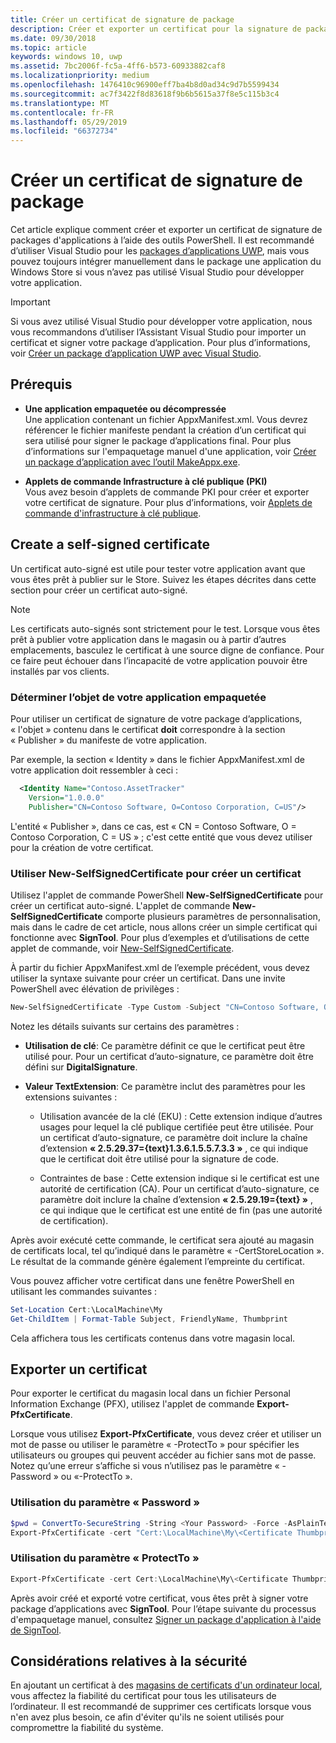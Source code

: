 ```yaml
---
title: Créer un certificat de signature de package
description: Créer et exporter un certificat pour la signature de packages d'applications à l'aide d'outils PowerShell.
ms.date: 09/30/2018
ms.topic: article
keywords: windows 10, uwp
ms.assetid: 7bc2006f-fc5a-4ff6-b573-60933882caf8
ms.localizationpriority: medium
ms.openlocfilehash: 1476410c96900eff7ba4b8d0ad34c9d7b5599434
ms.sourcegitcommit: ac7f3422f8d83618f9b6b5615a37f8e5c115b3c4
ms.translationtype: MT
ms.contentlocale: fr-FR
ms.lasthandoff: 05/29/2019
ms.locfileid: "66372734"
---
```

# <a name="create-a-certificate-for-package-signing"></a>Créer un certificat de signature de package


Cet article explique comment créer et exporter un certificat de signature de packages d'applications à l’aide des outils PowerShell. Il est recommandé d’utiliser Visual Studio pour les [packages d’applications UWP](https://docs.microsoft.com/windows/uwp/packaging/packaging-uwp-apps), mais vous pouvez toujours intégrer manuellement dans le package une application du Windows Store si vous n’avez pas utilisé Visual Studio pour développer votre application.

> [!IMPORTANT] 
> Si vous avez utilisé Visual Studio pour développer votre application, nous vous recommandons d’utiliser l’Assistant Visual Studio pour importer un certificat et signer votre package d’application. Pour plus d’informations, voir [Créer un package d’application UWP avec Visual Studio](https://docs.microsoft.com/windows/uwp/packaging/packaging-uwp-apps).

## <a name="prerequisites"></a>Prérequis

- **Une application empaquetée ou décompressée**  
Une application contenant un fichier AppxManifest.xml. Vous devrez référencer le fichier manifeste pendant la création d’un certificat qui sera utilisé pour signer le package d’applications final. Pour plus d’informations sur l'empaquetage manuel d'une application, voir [Créer un package d’application avec l’outil MakeAppx.exe](https://docs.microsoft.com/windows/uwp/packaging/create-app-package-with-makeappx-tool).

- **Applets de commande Infrastructure à clé publique (PKI)**  
Vous avez besoin d’applets de commande PKI pour créer et exporter votre certificat de signature. Pour plus d’informations, voir [Applets de commande d'infrastructure à clé publique](https://docs.microsoft.com/powershell/module/pkiclient/).

## <a name="create-a-self-signed-certificate"></a>Create a self-signed certificate

Un certificat auto-signé est utile pour tester votre application avant que vous êtes prêt à publier sur le Store. Suivez les étapes décrites dans cette section pour créer un certificat auto-signé.

> [!NOTE]
> Les certificats auto-signés sont strictement pour le test. Lorsque vous êtes prêt à publier votre application dans le magasin ou à partir d’autres emplacements, basculez le certificat à une source digne de confiance. Pour ce faire peut échouer dans l’incapacité de votre application pouvoir être installés par vos clients.

### <a name="determine-the-subject-of-your-packaged-app"></a>Déterminer l’objet de votre application empaquetée  

Pour utiliser un certificat de signature de votre package d’applications, « l'objet » contenu dans le certificat **doit** correspondre à la section « Publisher » du manifeste de votre application.

Par exemple, la section « Identity » dans le fichier AppxManifest.xml de votre application doit ressembler à ceci :

```xml
  <Identity Name="Contoso.AssetTracker" 
    Version="1.0.0.0" 
    Publisher="CN=Contoso Software, O=Contoso Corporation, C=US"/>
```

L'entité « Publisher », dans ce cas, est « CN = Contoso Software, O = Contoso Corporation, C = US » ; c'est cette entité que vous devez utiliser pour la création de votre certificat.

### <a name="use-new-selfsignedcertificate-to-create-a-certificate"></a>Utiliser **New-SelfSignedCertificate** pour créer un certificat

Utilisez l'applet de commande PowerShell **New-SelfSignedCertificate** pour créer un certificat auto-signé. L'applet de commande **New-SelfSignedCertificate** comporte plusieurs paramètres de personnalisation, mais dans le cadre de cet article, nous allons créer un simple certificat qui fonctionne avec **SignTool**. Pour plus d’exemples et d’utilisations de cette applet de commande, voir [New-SelfSignedCertificate](https://docs.microsoft.com/powershell/module/pkiclient/New-SelfSignedCertificate).

À partir du fichier AppxManifest.xml de l’exemple précédent, vous devez utiliser la syntaxe suivante pour créer un certificat. Dans une invite PowerShell avec élévation de privilèges :

```powershell
New-SelfSignedCertificate -Type Custom -Subject "CN=Contoso Software, O=Contoso Corporation, C=US" -KeyUsage DigitalSignature -FriendlyName "Your friendly name goes here" -CertStoreLocation "Cert:\LocalMachine\My" -TextExtension @("2.5.29.37={text}1.3.6.1.5.5.7.3.3", "2.5.29.19={text}")
```

Notez les détails suivants sur certains des paramètres :

- **Utilisation de clé**: Ce paramètre définit ce que le certificat peut être utilisé pour. Pour un certificat d’auto-signature, ce paramètre doit être défini sur **DigitalSignature**.

- **Valeur TextExtension**: Ce paramètre inclut des paramètres pour les extensions suivantes :

  - Utilisation avancée de la clé (EKU) : Cette extension indique d’autres usages pour lequel la clé publique certifiée peut être utilisée. Pour un certificat d’auto-signature, ce paramètre doit inclure la chaîne d’extension **« 2.5.29.37={text}1.3.6.1.5.5.7.3.3 »** , ce qui indique que le certificat doit être utilisé pour la signature de code.

  - Contraintes de base : Cette extension indique si le certificat est une autorité de certification (CA). Pour un certificat d’auto-signature, ce paramètre doit inclure la chaîne d’extension **« 2.5.29.19={text} »** , ce qui indique que le certificat est une entité de fin (pas une autorité de certification).

Après avoir exécuté cette commande, le certificat sera ajouté au magasin de certificats local, tel qu’indiqué dans le paramètre « -CertStoreLocation ». Le résultat de la commande génère également l’empreinte du certificat.  

Vous pouvez afficher votre certificat dans une fenêtre PowerShell en utilisant les commandes suivantes :

```powershell
Set-Location Cert:\LocalMachine\My
Get-ChildItem | Format-Table Subject, FriendlyName, Thumbprint
```

Cela affichera tous les certificats contenus dans votre magasin local.

## <a name="export-a-certificate"></a>Exporter un certificat 

Pour exporter le certificat du magasin local dans un fichier Personal Information Exchange (PFX), utilisez l'applet de commande **Export-PfxCertificate**.

Lorsque vous utilisez **Export-PfxCertificate**, vous devez créer et utiliser un mot de passe ou utiliser le paramètre « -ProtectTo » pour spécifier les utilisateurs ou groupes qui peuvent accéder au fichier sans mot de passe. Notez qu’une erreur s’affiche si vous n’utilisez pas le paramètre « -Password » ou «-ProtectTo ».

### <a name="password-usage"></a>Utilisation du paramètre « Password »

```powershell
$pwd = ConvertTo-SecureString -String <Your Password> -Force -AsPlainText 
Export-PfxCertificate -cert "Cert:\LocalMachine\My\<Certificate Thumbprint>" -FilePath <FilePath>.pfx -Password $pwd
```

### <a name="protectto-usage"></a>Utilisation du paramètre « ProtectTo »

```powershell
Export-PfxCertificate -cert Cert:\LocalMachine\My\<Certificate Thumbprint> -FilePath <FilePath>.pfx -ProtectTo <Username or group name>
```

Après avoir créé et exporté votre certificat, vous êtes prêt à signer votre package d’applications avec **SignTool**. Pour l’étape suivante du processus d'empaquetage manuel, consultez [Signer un package d'application à l'aide de SignTool](https://docs.microsoft.com/windows/uwp/packaging/sign-app-package-using-signtool).

## <a name="security-considerations"></a>Considérations relatives à la sécurité

En ajoutant un certificat à des [magasins de certificats d'un ordinateur local](https://docs.microsoft.com/windows-hardware/drivers/install/local-machine-and-current-user-certificate-stores), vous affectez la fiabilité du certificat pour tous les utilisateurs de l’ordinateur. Il est recommandé de supprimer ces certificats lorsque vous n'en avez plus besoin, ce afin d'éviter qu'ils ne soient utilisés pour compromettre la fiabilité du système.
